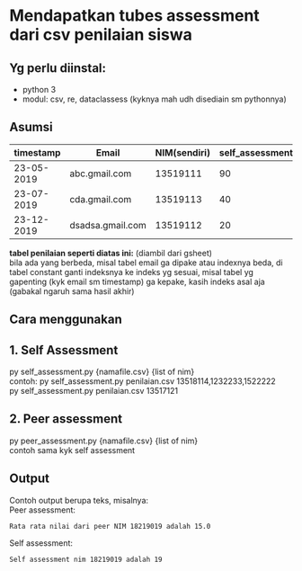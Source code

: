 # Mendapatkan tubes assessment dari csv penilaian siswa

## Yg perlu diinstal:

- python 3
- modul: csv, re, dataclassess (kyknya mah udh disediain sm pythonnya)

## Asumsi

| timestamp  | Email            | NIM(sendiri) | self_assessment | NIM(teman1) | assessment1 | ... |
| ---------- | ---------------- | ------------ | --------------- | ----------- | ----------- | --- |
| 23-05-2019 | abc.gmail.com    | 13519111     | 90              | 13519223    | 25          | ... |
| 23-07-2019 | cda.gmail.com    | 13519113     | 40              | 13519221    | 55          | ... |
| 23-12-2019 | dsadsa.gmail.com | 13519112     | 20              | 13519222    | 35          | ... |

**tabel penilaian seperti diatas ini:** (diambil dari gsheet)<br/> bila ada yang
berbeda, misal tabel email ga dipake atau indexnya beda, di tabel constant ganti
indeksnya ke indeks yg sesuai, misal tabel yg gapenting (kyk email sm timestamp)
ga kepake, kasih indeks asal aja (gabakal ngaruh sama hasil akhir)

## Cara menggunakan

## 1. Self Assessment

py self_assessment.py {namafile.csv} {list of nim}<br/> contoh: py
self_assessment.py penilaian.csv 13518114,1232233,1522222<br/> py
self_assessment.py penilaian.csv 13517121<br/>

## 2. Peer assessment

py peer_assessment.py {namafile.csv} {list of nim}<br/> contoh sama kyk self
assessment

## Output

Contoh output berupa teks, misalnya:<br/> Peer assessment: <br>

```
Rata rata nilai dari peer NIM 18219019 adalah 15.0
```

Self assessment: <br>

```
Self assessment nim 18219019 adalah 19
```
